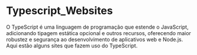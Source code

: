 # Typescript_Websites
 O TypeScript é uma linguagem de programação que estende o JavaScript, adicionando tipagem estática opcional e outros recursos, oferecendo maior robustez e segurança ao desenvolvimento de aplicativos web e Node.js. Aqui estão alguns sites que fazem uso do TypeScript.
